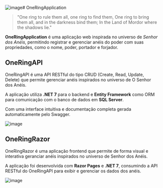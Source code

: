 ![image](https://github.com/user-attachments/assets/a45f0d4f-d664-44e9-8951-557ee8450e4a)# OneRingApplication
> "One ring to rule them all, one ring to find them, One ring to bring them all, and in the darkness bind them; In the Land of Mordor where the shadows lie."

**OneRingApplication** é uma aplicação web inspirada no universo de *Senhor dos Anéis*, permitindo registrar e gerenciar anéis do poder com suas propriedades, como o nome, poder, portador e forjador.


## OneRingAPI
OneRingAPI é uma API RESTful do tipo CRUD (Create, Read, Update, Delete) que permite gerenciar anéis inspirados no universo de O Senhor dos Anéis.

A aplicação utiliza **.NET 7** para o backend e **Entity Framework** como ORM para comunicação com o banco de dados em **SQL Server**.

Com uma interface intuitiva e documentação completa gerada automaticamente pelo Swagger.


![image](https://github.com/user-attachments/assets/b116acb9-8edb-41fb-943e-88d077095548)


## OneRingRazor
OneRingRazor é uma aplicação frontend que permite de forma visual e interativa geranciar anéis inspirados no universo de Senhor dos Anéis.

A aplicação foi desenvolvida com **Razor Pages** e **.NET 7**, consumindo a API RESTful do OneRingAPI para exibir e gerenciar os dados dos anéis.

![image](https://github.com/user-attachments/assets/b1732802-e266-4338-9260-43fae642acf3)


